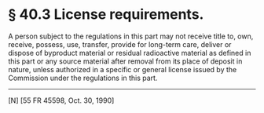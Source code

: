 # § 40.3   License requirements.

A person subject to the regulations in this part may not receive title to, own, receive, possess, use, transfer, provide for long-term care, deliver or dispose of byproduct material or residual radioactive material as defined in this part or any source material after removal from its place of deposit in nature, unless authorized in a specific or general license issued by the Commission under the regulations in this part.



---

[N] [55 FR 45598, Oct. 30, 1990]




